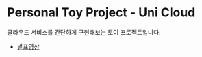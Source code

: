 # Personal Toy Project - Uni Cloud

클라우드 서비스를 간단하게 구현해보는 토이 프로젝트입니다.

- [발표영상](https://present.do/documents/64bd598210ab9a5ae56181d4/distributions/64bd7cd110ab9a5ae561864d?page=18)
